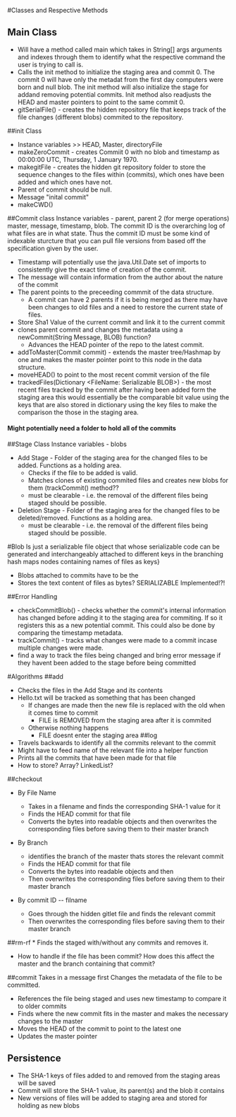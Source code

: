 #Classes and Respective Methods
## Main Class
* Will have a method called main which takes in String[] args arguments and indexes through them to identify what the respective command the user is trying to call is.
* Calls the init method to initialize the staging area and commit 0. The commit 0 will have only the metadat from the first day computers were born and null blob. The init method will also initialize the stage for addand removing potential commits. Init method also readjusts the HEAD and master pointers to point to the same commit 0.
* gitSerialFile() - creates the hidden repository file that keeps track of the file changes (different blobs) commited to the repository.

##init Class
* Instance variables >> HEAD, Master, directoryFile
* makeZeroCommit - creates Commiit 0 with no blob and timestamp as 00:00:00 UTC, Thursday, 1 January 1970.
* makegitFile - creates the hidden git repository folder to store the sequence changes to the files within (commits), which ones have been added and which ones have not.
* Parent of commit should be null.
* Message "inital commit"
* makeCWD()

##Commit class
Instance variables - parent, parent 2 (for merge operations) master, message, timestamp, blob.
The commit ID is the overarching log of what files are in what state. Thus the commit ID must be some kind of indexable sturcture that you can pull file versions from based off the specification given by the user.

* Timestamp will potentially use the java.Util.Date set of imports to consistently give the exact time of creation of the commit.
* The message will contain information from the author about the nature of the commit
* The parent points to the preceeding commmit of the data structure.
  * A commit can have 2 parents if it is being merged as there may have been changes to old files and a need to restore the current state of files.
* Store Sha1 Value of the current commit and link it to the current commit
* clones parent commit and changes the metadata using a newCommit(String Message, BLOB) function? 
  * Advances the HEAD pointer of the repo to the latest commit.
* addToMaster(Commit commit) - extends the master tree/Hashmap by one and makes the master pointer point to this node in the data structure.
* moveHEAD() to point to the most recent commit version of the file
* trackedFiles(Dictionary <FileName: Serializable BLOB>) - the most recent files tracked by the commit after having been added form the staging area this would essentially be the comparable bit value using the   keys that are also stored in dictionary using the key files to make the comparison the those in the staging area.  
#### Might potentially need a folder to hold all of the commits


##Stage Class
Instance variables - blobs
* Add Stage - Folder of the staging area for the changed files to be added. Functions as a holding area.
  * Checks if the file to be added is valid.
  * Matches clones of existing commited files and creates new blobs for them (trackCommit() method??
  * must be clearable - i.e. the removal of the different files being staged should be possible.
* Deletion Stage - Folder of the staging area for the changed files to be deleted/removed. Functions as a holding area.
  * must be clearable - i.e. the removal of the different files being staged should be possible.

#Blob
Is just a serializable file object that whose serializable code can be generated and interchangeably attached to different keys in the branching hash maps nodes containing names of files as keys}
* Blobs attached to commits have to be the
* Stores the text content of files as bytes? SERIALIZABLE Implemented!?!

##Error Handling
* checkCommitBlob() - checks whether the commit's internal information has changed before adding it to the staging area for commiting. If so it registers this as a new potential commit. This could also be done by comparing the timestamp metadata.
* trackCommit() - tracks what changes were made to a commit incase multiple changes were made.
* find a way to track the files being changed and bring error message if they havent been added to the stage before being committed


#Algorithms
##add
* Checks the files in the Add Stage and its contents
* Hello.txt will be tracked as something that has been changed
  * If changes are made then the new file is replaced with the old when it comes time to commit
    * FILE is REMOVED from the staging area after it is commited
  * Otherwise nothing happens
    * FILE doesnt enter the staging area
##log
* Travels backwards to identify all the commits relevant to the commit
* Might have to feed name of the relevant file into a helper function
* Prints all the commits that have been made for that file
* How to store? Array? LinkedList?

##checkout
* By File Name
  * Takes in a filename and finds the corresponding SHA-1 value for it
  * Finds the HEAD commit for that file
  * Converts the bytes into readable objects and then overwrites the corresponding files before saving them to their master branch

* By Branch
  * identifies the branch of the master thats stores the relevant commit
  * Finds the HEAD commit for that file
  * Converts the bytes into readable objects and then
  * Then overwrites the corresponding files before saving them to their master branch

* By commit ID -- filname
  * Goes through the hidden gitlet file and finds the relevant commit
  * Then overwrites the corresponding files before saving them to their master branch

##rm-rf
    * Finds the staged with/without any commits and removes it. 
- How to handle if the file has been commit? How does this affect the master and the branch containing that commit?


##commit
Takes in a message first
Changes the metadata of the file to be committed.
* References the file being staged and uses new timestamp to compare it to older commits
* Finds where the new commit fits in the master and makes the necessary changes to the master
* Moves the HEAD of the commit to point to the latest one
* Updates the master pointer

## Persistence
* The SHA-1 keys of files added to and removed from the staging areas will be saved
* Commit will store the SHA-1 value, its parent(s) and the blob it contains
* New versions of files will be added to staging area and stored for holding as new blobs



